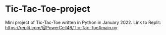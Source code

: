 # Tic-Tac-Toe-project
Mini project of Tic-Tac-Toe written in Python in January 2022.
Link to Replit: https://replit.com/@PowerCell46/Tic-Tac-Toe#main.py

